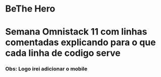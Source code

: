 # BeThe Hero
# Semana Omnistack 11 com linhas comentadas explicando para o que cada linha de codigo serve

### Obs: Logo irei adicionar o mobile
